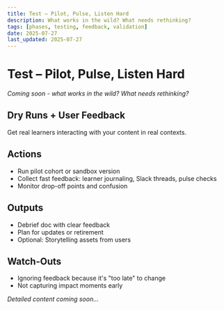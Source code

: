 ```yaml
---
title: Test – Pilot, Pulse, Listen Hard
description: What works in the wild? What needs rethinking?
tags: [phases, testing, feedback, validation]
date: 2025-07-27
last_updated: 2025-07-27
---
```


# Test – Pilot, Pulse, Listen Hard

*Coming soon - what works in the wild? What needs rethinking?*

## Dry Runs + User Feedback

Get real learners interacting with your content in real contexts.

## Actions
- Run pilot cohort or sandbox version
- Collect fast feedback: learner journaling, Slack threads, pulse checks
- Monitor drop-off points and confusion

## Outputs
- Debrief doc with clear feedback
- Plan for updates or retirement
- Optional: Storytelling assets from users

## Watch-Outs
- Ignoring feedback because it's "too late" to change
- Not capturing impact moments early

*Detailed content coming soon...*
